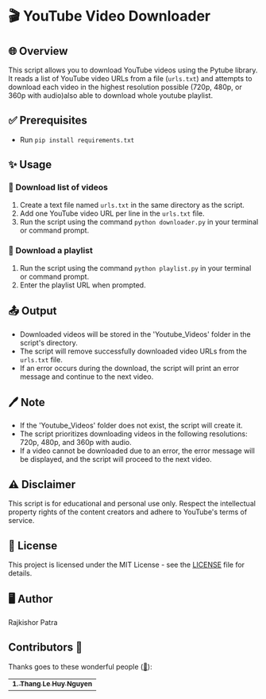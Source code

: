 # 🎬 YouTube Video Downloader

## 🌐 Overview
This script allows you to download YouTube videos using the Pytube library. It reads a list of YouTube video URLs from a file (`urls.txt`) and attempts to download each video in the highest resolution possible (720p, 480p, or 360p with audio)also able to download whole youtube playlist.

## ✅ Prerequisites
- Run `pip install requirements.txt`

## ✨ Usage

### 🔹 Download list of videos
1. Create a text file named `urls.txt` in the same directory as the script.
2. Add one YouTube video URL per line in the `urls.txt` file.
3. Run the script using the command `python downloader.py` in your terminal or command prompt.

### 🔹 Download a playlist
1. Run the script using the command `python playlist.py` in your terminal or command prompt.
2. Enter the playlist URL when prompted.

## 📤 Output
- Downloaded videos will be stored in the 'Youtube_Videos' folder in the script's directory.
- The script will remove successfully downloaded video URLs from the `urls.txt` file.
- If an error occurs during the download, the script will print an error message and continue to the next video.

## 🖊️ Note
- If the 'Youtube_Videos' folder does not exist, the script will create it.
- The script prioritizes downloading videos in the following resolutions: 720p, 480p, and 360p with audio.
- If a video cannot be downloaded due to an error, the error message will be displayed, and the script will proceed to the next video.

## ⚠️ Disclaimer
This script is for educational and personal use only. Respect the intellectual property rights of the content creators and adhere to YouTube's terms of service.

## 📝 License
This project is licensed under the MIT License - see the [LICENSE](LICENSE) file for details.

## 🖥️ Author
Rajkishor Patra

## Contributors 🍉
Thanks goes to these wonderful people ([:hugs:](https://allcontributors.org/docs/en/emoji-key)):
<table>
    <tbody>
        <tr>
        <td align="center">
            <a href="https://github.com/n00bmaster68">
                <sub><b>1. Thang Le Huy Nguyen</b></sub>
            </a>
      </tr>
    </tbody>
</table>


